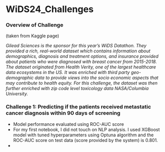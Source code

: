 # WiDS24_Challenges

### Overview of Challenge
(taken from Kaggle page)

_Gilead Sciences is the sponsor for this year’s WiDS Datathon. They provided a rich, real-world dataset which contains information about demographics, diagnosis and treatment options, and insurance provided about patients who were diagnosed with breast cancer from 2015-2018. The dataset originated from Health Verity, one of the largest healthcare data ecosystems in the US. It was enriched with third party geo-demographic data to provide views into the socio economic aspects that may contribute to health equity. For this challenge, the dataset was then further enriched with zip code level toxicology data NASA/Columbia University._

### Challenge 1: Predicting if the patients received metastatic cancer diagnosis within 90 days of screening
- Model performance evaluated using ROC-AUC score
- For my first notebook, I did not touch on NLP analysis. I used XGBoost model with tuned hyperparameters using Optuna algorithm and the ROC-AUC score on test data (score provided by the system) is 0.801. 
- 
